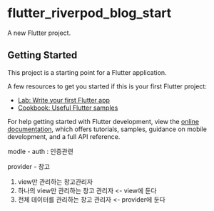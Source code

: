 # flutter_riverpod_blog_start

A new Flutter project.

## Getting Started

This project is a starting point for a Flutter application.

A few resources to get you started if this is your first Flutter project:

- [Lab: Write your first Flutter app](https://docs.flutter.dev/get-started/codelab)
- [Cookbook: Useful Flutter samples](https://docs.flutter.dev/cookbook)

For help getting started with Flutter development, view the
[online documentation](https://docs.flutter.dev/), which offers tutorials,
samples, guidance on mobile development, and a full API reference.

modle - auth : 인증관련

provider - 창고 

1) view만 관리하는 창고관리자
2) 하나의 view만 관리하는 창고 관리자  <- view에 둔다
3) 전체 데이터를 관리하는 창고 관리자 <- provider에 둔다
